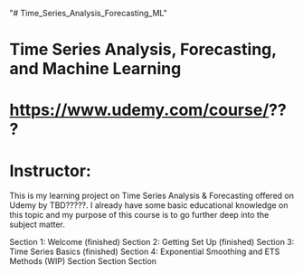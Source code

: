 "# Time_Series_Analysis_Forecasting_ML" 

# Time Series Analysis, Forecasting, and Machine Learning
# https://www.udemy.com/course/???
# Instructor: 

This is my learning project on Time Series Analysis & Forecasting offered on Udemy by TBD?????. I already have some basic educational knowledge on this topic and my purpose of this course is to go further deep into the subject matter.

Section 1: Welcome (finished)
Section 2: Getting Set Up (finished)
Section 3: Time Series Basics (finished)
Section 4: Exponential Smoothing and ETS Methods (WIP)
Section
Section
Section

